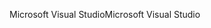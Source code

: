 <span data-ttu-id="97619-101">Microsoft Visual Studio</span><span class="sxs-lookup"><span data-stu-id="97619-101">Microsoft Visual Studio</span></span>